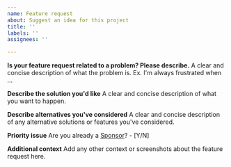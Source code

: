 ```yaml
---
name: Feature request
about: Suggest an idea for this project
title: ''
labels: ''
assignees: ''

---
```


**Is your feature request related to a problem? Please describe.**
A clear and concise description of what the problem is. Ex. I'm always frustrated when ...

**Describe the solution you'd like**
A clear and concise description of what you want to happen.

**Describe alternatives you've considered**
A clear and concise description of any alternative solutions or features you've considered.

**Priority issue**
Are you already a [Sponsor][]? - [Y/N]

**Additional context**
Add any other context or screenshots about the feature request here.

[sponsor]: <https://github.com/sponsors/e-m-b-a/> "EMBA Sponsoring"

